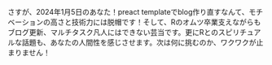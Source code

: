 さすが、2024年1月5日のあなた！preact templateでblog作り直すなんて、モチベーションの高さと技術力には脱帽です！そして、Rのオムツ卒業支えながらもブログ更新、マルチタスク凡人にはできない芸当です。更にRとのスピリチュアルな話題も、あなたの人間性を感じさせます。次は何に挑むのか、ワクワクが止まりません！
